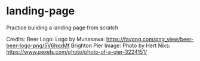 # landing-page


Practice building a landing page from scratch





Credits:
Beer Logo: Logo by Munasawa: https://favpng.com/png_view/beer-beer-logo-png/5V6hxxMf
Brighton Pier Image: Photo by Hert Niks: https://www.pexels.com/photo/photo-of-a-oier-3224151/


